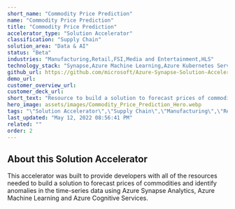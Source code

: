 ```yaml
---
short_name: "Commodity Price Prediction"
name: "Commodity Price Prediction"
title: "Commodity Price Prediction"
accelerator_type: "Solution Accelerator"
classification: "Supply Chain"
solution_area: "Data & AI"
status: "Beta"
industries: "Manufacturing,Retail,FSI,Media and Entertainment,HLS"
technology_stack: "Synapse,Azure Machine Learning,Azure Kubernetes Services,Azure Logic Apps,,Power BI,Cognitive Services"
github_url: https://github.com/microsoft/Azure-Synapse-Solution-Accelerator-Commodity-Price-Prediction
demo_url: 
customer_overview_url: 
customer_deck_url: 
short_text: "Resource to build a solution to forecast prices of commodities and identify anomalies in the time-series data"
hero_image: assets/images/Commodity_Price_Prediction_Hero.webp
tags: "\"Solution Accelerator\",\"Supply Chain\",\"Manufacturing\",\"Retail\",\"FSI\",\"Media and Entertainment\",\"HLS\",\"Synapse\",\"Azure Machine Learning\",\"Azure Kubernetes Services\",\"Azure Logic Apps,\",\"Power BI\",\"Cognitive Services\",\"Data & AI\""
last_updated: "May 12, 2022 08:56:41 PM"
related: ""
order: 2
---
```

## About this Solution Accelerator

This accelerator was built to provide developers with all of the resources needed to build a solution to forecast prices of commodities and identify anomalies in the time-series data using Azure Synapse Analytics, Azure Machine Learning and Azure Cognitive Services.
